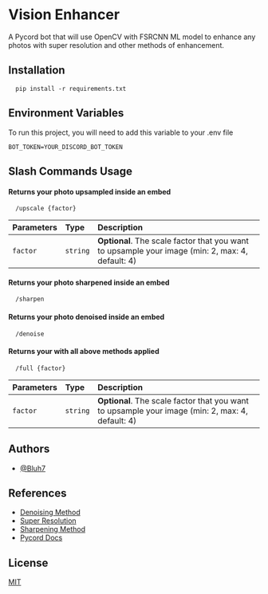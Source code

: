 
# Vision Enhancer

A Pycord bot that will use OpenCV with FSRCNN ML model to enhance any photos with super resolution and other methods of enhancement.




## Installation

```
  pip install -r requirements.txt
```

## Environment Variables

To run this project, you will need to add this variable to your .env file

`BOT_TOKEN=YOUR_DISCORD_BOT_TOKEN`


## Slash Commands Usage

#### Returns your photo upsampled inside an embed

```
  /upscale {factor}
```

| Parameters   | Type       | Description                           |
| :---------- | :--------- | :---------------------------------- |
| `factor` | `string` | **Optional**. The scale factor that you want to upsample your image (min: 2, max: 4, default: 4) |

#### Returns your photo sharpened inside an embed

```
  /sharpen
```

#### Returns your photo denoised inside an embed

```
  /denoise
```
#### Returns your with all above methods applied

```
  /full {factor}
```

| Parameters   | Type       | Description                           |
| :---------- | :--------- | :---------------------------------- |
| `factor` | `string` | **Optional**. The scale factor that you want to upsample your image (min: 2, max: 4, default: 4) |





## Authors

- [@Bluh7](https://www.github.com/Bluh7)


## References

 - [Denoising Method](https://docs.opencv.org/3.4/d5/d69/tutorial_py_non_local_means.html)
 - [Super Resolution](https://towardsdatascience.com/deep-learning-based-super-resolution-with-opencv-4fd736678066)
 - [Sharpening Method](https://www.analyticsvidhya.com/blog/2021/08/sharpening-an-image-using-opencv-library-in-python/#:~:text=Common%20sharpening%20kernels%20include%20Laplacian,enhancing%20the%20edges%20and%20details.)
 - [Pycord Docs](https://docs.pycord.dev/en/stable/index.html)

## License

[MIT](https://choosealicense.com/licenses/mit/)

